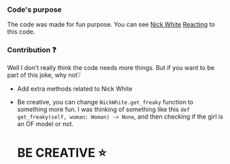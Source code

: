 ### Code's purpose
The code was made for fun purpose. You can see [Nick White](https://www.youtube.com/c/NickWhite) [Reacting](https://www.youtube.com/watch?v=0bTVvZ7Ed3M) to this code. 

### Contribution ❓
Well I don't really think the code needs more things. But if you want to be part of this joke, why not❔

- Add extra methods related to Nick White
- Be creative, you can change `NickWhite.get_freaky` function to something more fun.
  I was thinking of something like this `def get_freaky(self, woman: Woman) -> None`, and then checking if the girl is an OF model or not.

  # BE CREATIVE ⭐
